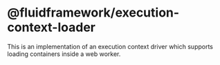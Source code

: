 # @fluidframework/execution-context-loader

This is an implementation of an execution context driver which supports loading containers inside a web worker.
